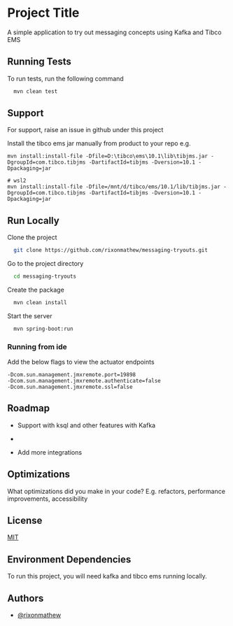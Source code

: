 
# Project Title

A simple application to try out messaging concepts using Kafka and Tibco EMS


## Running Tests

To run tests, run the following command

```bash
  mvn clean test
```


## Support

For support, raise an issue in github under this project

Install the tibco ems jar manually from product to your repo 
e.g.
```shell
mvn install:install-file -Dfile=D:\tibco\ems\10.1\lib\tibjms.jar -DgroupId=com.tibco.tibjms -DartifactId=tibjms -Dversion=10.1 -Dpackaging=jar
```
```shell
# wsl2
mvn install:install-file -Dfile=/mnt/d/tibco/ems/10.1/lib/tibjms.jar -DgroupId=com.tibco.tibjms -DartifactId=tibjms -Dversion=10.1 -Dpackaging=jar
```

## Run Locally

Clone the project

```bash
  git clone https://github.com/rixonmathew/messaging-tryouts.git 
```

Go to the project directory

```bash
  cd messaging-tryouts
```

Create the package

```bash
  mvn clean install
```

Start the server

```bash
  mvn spring-boot:run
```

### Running from ide

Add the below flags to view the actuator endpoints 
```shell
-Dcom.sun.management.jmxremote.port=19898
-Dcom.sun.management.jmxremote.authenticate=false
-Dcom.sun.management.jmxremote.ssl=false
```

## Roadmap

- Support with ksql and other features with Kafka

-

- Add more integrations


## Optimizations

What optimizations did you make in your code? E.g. refactors, performance improvements, accessibility


## License

[MIT](https://choosealicense.com/licenses/mit/)


## Environment Dependencies

To run this project, you will need kafka and tibco ems running locally.


## Authors

- [@rixonmathew](https://www.github.com/rixonmathew)
